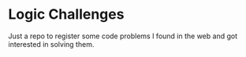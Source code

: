 # Logic Challenges

Just a repo to register some code problems I found in the web and got interested in solving them.